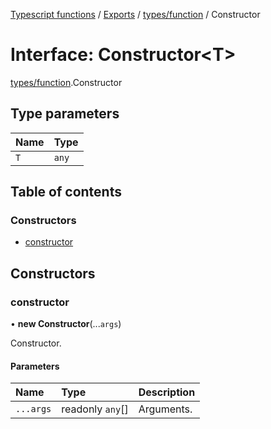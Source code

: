 [Typescript functions](../index.md) / [Exports](../modules.md) / [types/function](../modules/types_function.md) / Constructor

# Interface: Constructor<T\>

[types/function](../modules/types_function.md).Constructor

## Type parameters

| Name | Type |
| :------ | :------ |
| `T` | `any` |

## Table of contents

### Constructors

- [constructor](types_function.Constructor.md#constructor)

## Constructors

### constructor

• **new Constructor**(...`args`)

Constructor.

#### Parameters

| Name | Type | Description |
| :------ | :------ | :------ |
| `...args` | readonly `any`[] | Arguments. |
